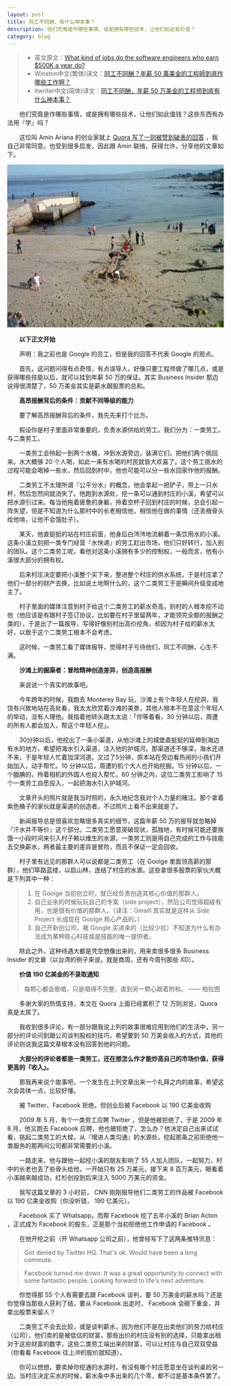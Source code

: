 ```yaml
---
layout: post
title: 同工不同酬，有什么神本事？
description: 他们究竟是作哪些事情，或是拥有哪些技术，让他们如此有价值？
category: blog
---
```


> * 英文原文：[What kind of jobs do the software engineers who earn $500K a year do?](http://www.aminariana.com/essays/million-dollar-handcuffs) 
> * Winston中文(繁体)译文：[同工不同酬？年薪 50 萬美金的工程師到底作哪些工作啊？](http://winston-zh.attlin.com/2014/03/50.html)
> * itwriter中文(简体)译文：[同工不同酬，年薪 50 万美金的工程师到底有什么神本事？](http://news.cnblogs.com/n/207596/)

　　他们究竟是作哪些事情，或是拥有哪些技术，让他们如此值钱？这些东西有办法用『学』吗？

　　这位叫 Amin Ariana 的创业家就上 [Quora 写了一则被赞到破表的回答](http://www.quora.com/What-kind-of-jobs-do-the-software-engineers-who-earn-500k-per-year-do) ，我自己非常同意，也受到很多启发，因此跟 Amin 联络，获得允许，分享他的文章如下。

![lg](/images/million-dollar-handcuffs/lg2.jpg)

　　**以下正文开始**

　　声明：我之前也是 Google 的员工，但是我的回答不代表 Google 的观点。

　　首先，这问题问得有点奇怪，有点误导人，好像只要工程师做了哪几点，或是获得哪些技能以后，就可以挂到年薪 50 万的保证。其实 Business Insider 那边说得很清楚了，50 万美金其实是薪水跟股票的总和。

　　**高昂报酬背后的条件：贡献不同等级的能力**

　　要了解高昂报酬背后的条件，我先先来打个比方。

　　假设你是村子里面非常重要的，负责水源供给的劳工。我们分为：一类劳工，与二类劳工。

　　一类劳工会拎起一到两个水桶，冲到水源旁边，装满它们，把他们两个挑回来。水大概够 20 个人喝，如此一来有水喝的村民就皆大欢喜了。这个劳工挑水的过程可能会喝掉一些水，然后回到村中，他也可能可以分一些水回家作他的报酬。

　　二类劳工不太理所谓『公平分水』的概念，他会拿起一把铲子，带上一只水杯，然后忽然间就消失了。他跑到水源处，挖一条可以通到村庄的小溪，希望可以把水源引过来。每当他拖着疲惫的身躯，拎着空杯子回到村庄的时候，总会引起一阵失望，但是不知道为什么那村中的长老相信他，相信他在做的事情（还丢根骨头给他啃，让他不会饿肚子）。

　　某天，他直挺挺的站在村庄前面，他身后白涔涔地流躺着一条饮用水的小溪。这条小溪立刻把一类专门经营『水快递』的劳工赶出市场，他们只好转行，加入别的团队。这个二类劳工呢，看他对这条小溪拥有多少的控制权，一般而言，他有小溪很大部分的拥有权。

　　后来村庄决定要把小溪整个买下来，整进整个村庄的供水系统，于是村庄拿了他们一部分的财产去换，比如说土地啊什么的，这个二类劳工于是瞬间升级变成地主了。

　　村子里面的媒体注意到村子给这个二类劳工的薪水奇高，别村的人根本挖不动他（他应该是有跟村子签订协议，比如要在村子里留两年，才能领完全额的报酬之类的），于是出了一篇报导，写得好像别村出高价挖角，却因为村子给的薪水太好，以致于这个二类劳工根本不会考虑。

　　这时候，一类劳工看了媒体报导，觉得村子亏待他们，同工不同酬，心生不满。

　　**沙滩上的掘渠者：冒险精神创造差异，创造高报酬**

　　来说说一个真实的故事吧。

　　今年跨年的时候，我跑去 Monterey Bay 玩，沙滩上有个年轻人在挖洞，我饶有兴致地站在高处看，我太太欣赏着沙滩的美景，其他人根本不在意这个年轻人的举动，没有人理他。我指着他转头跟太太说：「你等着看，30 分钟以后，周遭的所有人都会加入，帮这个年轻人挖」。

　　30分钟以后，他挖出了一条小渠道，从他沙滩上的城堡直挺挺的延伸到海边有水的地方，希望把海水引入渠道，注入他的护城河。那渠道还不够深，海水还进不来，于是年轻人忙着加深河道。又过了5分钟，原本站在旁边看热闹的小孩们开始加入，动手帮忙。10 分钟以后，周遭的机个大人也开始挖掘。15 分钟以后，一个腼腆的，拎着相机的外国人也投入帮忙。60 分钟之内，这位二类劳工影响了 15 个一类劳工自愿投入，一起把海水引入护城河。

　　文章开头的照片就是我当时照的，永久地纪念我对个人力量的赌注。那个拿着紫色桶子的家伙就是渠道的创造者，不过照片上看不出来就是了。

　　新闻报导总是很喜欢忽略很多真实的细节，这篇年薪 50 万的报导就忽略掉『汗水并不等价』这个部分。二类劳工愿意突破现状，孤独地，有时候可能还要挨饿一小段时间来引入村子赖以维生的水源，一类劳工则是用自己完成的工作与技能去交换薪水，两者最主要的差异是冒险，而且不保证一定会回收。

　　村子里有远见的那群人可以说都是二类劳工（在 Goolge 里面领高薪的那群），他们筚路蓝缕，以启山林，连结了村庄的水源。这些拿很多股票的家伙大概是下列其中一种：

> 1. 在 Goolge 当初创立时，就已经负责创造其核心价值的那群人。
> 2. 自己业余的时候玩玩自己的专案（side project），然后公司觉得超级有用，也是很有价值的那群人。（译注：Gmaill 其实就是这样从 Side Project 长成现在 Goolge 核心产品的。）
> 3. 自己开新创公司，被 Google 买进来的（比较少拉）不知道为什么有办法成为某种核心科技或是技能的唯一提供者。

　　除此之外，这种待遇大都是凭空想像出来的，用来卖很多很多 Business Insider 的文章（以台湾的例子来说，就是商周，还有今周刊那些 XD）。

　　**价值 190 亿美金的不录取通知**

> 每颗心都会歌唱，只是唱得不完整，直到另一颗心跟着附和。 —— 柏拉图

　　多谢大家的热情支持，本文在 Quora 上面已经累积了 12 万则浏览，Quora 真是太屌了。

　　我收到很多评论，有一部分跟我说上列的故事很难应用到他们的生活中，另一部分的评论问到跟公司谈判股权的技巧，希望要到 50 万美金收入的方式，其他的评论则说我这篇文章根本没有回答到他的问题。

　　**大部分的评论者都是一类劳工，还在想怎么作才能炒高自己的市场价值，获得更高的『收入』。**

　　那我再来说个故事吧，一个发生在上列文章出来一个礼拜之内的故事，希望这次会具体一点，比较好懂。

　　被 Twitter、Facebook 拒绝，但创业后被 Facebook 以 190 亿美金收购

　　2009 年 5 月，有个一类劳工应聘 Twitter ，但是他被拒绝了，于是 2009 年 8 月，他又跑去 Facebook 应聘，他也被拒绝了，怎么办？他决定自己出来试试看，挑起二类劳工的大樑，从『增进人类沟通』的水源处，挖起那条之前拒绝他一类服务的那两间公司都非常需要的小溪。

　　一路走来，他与跟他一起挖小溪的朋友影响了 55 人加入团队，一起努力，村中的长老也丢了些骨头给他，一开始只有 25 万美元，接下来 8 百万美元，眼看着小溪越来越成功，红杉创投到后来注入 5000 万美元的资金。

　　我写这篇文章的 3 小时前， CNN 刚刚报导他们二类劳工的作品被 Facebook 以 190 亿美金收购（你没听错， 190 亿美元）。

　　Facebook 买了 Whatsapp。而帮 Facebook 挖了五年小溪的 Brian Acton ，正式成为 Facebook 的股东，正是那个当初拒绝他工作申请的 Facebook 。

　　在他开挖之前（开 Whatsapp 公司之前），他曾经写下了这两条推特讯息：

> Got denied by Twitter HQ. That's ok. Would have been a long commute.

> Facebook turned me down. It was a great opportunity to connect with some fantastic people. Looking forward to life's next adventure.

　　你觉得那 55 个人有需要去跟 Facebook 谈判，要 50 万美金的薪水吗？还是你觉得当那些人获利了结，要从 Facebook 出走时， Facebook 会砸下重金，并拿出股票来留人？

　　二类劳工不会去比较，或是谈判薪水，因为他们不是在出卖他们的劳力给村庄（公司），他们卖的是被低估的财富，那些出价的村庄没有别的选择，只能拿出相对于这些财富的数字，这些二类劳工端出来的财富，可以让村庄与自己双双受益（你看看 Facebook 往上冲的股价就知道）。

　　你可以想想，要卖掉你挖通的水源时，有没有哪个村庄愿意坐在谈判桌的另一边。当村庄决定买水的时候，薪水条中多出来的几个零，都不过是基本条件罢了。



[NingG]:    http://ningg.github.com  "NingG"
